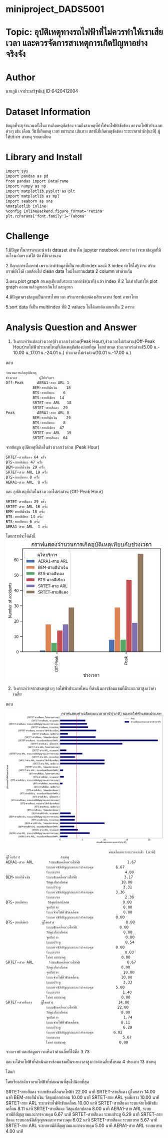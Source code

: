 # miniproject_DADS5001

# Topic: อุบัติเหตุทางรถไฟฟ้าที่ไม่ควรทำให้เราเสียเวลา และควรจัดการสาเหตุการเกิดปัญหาอย่างจริงจัง

# Author
นายภูมิ เจวประเสริฐพันธุ์ ID:6420412004 

# Dataset Information
  ข้อมูลที่ระบุจำนวนครั้งในการเกิดเหตุขัดข้อง รวมถึงสาเหตุที่ทำให้รถไฟฟ้าขัดข้อง ของรถไฟฟ้าประเภทต่างๆ เช่น เดือน วันที่เกิดเหตุ เวลา ขบวนรถ เส้นทาง สถานีที่เกิดเหตุขัดข้อง ระยะเวลาล่าช้า(นาที) ผู้ให้บริการ สาเหตุ รายละเอียด
  
# Library and Install
```
import sys
import pandas as pd
from pandas import DataFrame
import numpy as np
import matplotlib.pyplot as plt
import matplotlib as mpl
import seaborn as sns
%matplotlib inline
%config InlineBackend.figure_format='retina'
plt.rcParams['font.family']='Tahoma' 
```

  
# Challenge
  1.มีปัญหาในการหาและนำเข้า dataset เข้ามาใน jupyter notebook เพราะว่ากว่าจะหาข้อมูลที่มีอะไรมาวิเคราะห์ได้ ต้องใช้เวลานาน
  
  2.ปัญหาการตั้งกราฟ เพราะว่าทำข้อมูลที่เป็น multiindex และมี 3 index  ทำให้ไม่รู้ว่าจะ สร้างกราฟยังไงดี เลยต้องไป clean data ใหม่โดยรวมdata 2 column เข้าด้วยกัน
  
  3.ตอน plot graph สาเหตุเทียบกับระยะเวลาล่าช้า(นาที) แล้ว index ที่ 2 ไม่เท่ากันทำให้ plot graph ออกมาแล้วดูเยอะเกินไป และดูยาก
  
  4.มีปัญหาตรงข้อมูลเป็นภาษาไทยเวลา สร้างกราฟเลยต้องเสียเวลาหา font ภาษาไทย
  
  5.sort data ที่เป็น multiindex  ที่มี 2 values ไม่ได้เลยต้องแยกเป็น 2 ตาราง 


# Analysis Question and Answer

  1. วิเคราะห์ว่าแต่ละช่วงเวลา(ช่วงเวลาเร่งด่วน(Peak Hour),ช่วงเวลาไม่เร่งด่วน(Off-Peak Hour)รถไฟฟ้าประเภทไหนที่เกิดเหตุขัดข้องบ่อยที่สุด 
  โดยกำหนด
  ช่วงเวลาเร่งด่วน(5.00 น.- 10.00 น.,17.01 น.-24.01 น.)
  ช่วงเวลาไม่เร่งด่วน(10.01 น.-17.00 น.)
  
  ตอบ  	
```
จำนวนการเกิดอุบัติเหตุ
ช่วงเวลา	      ผู้ให้บริการ	
Off-Peak	  AERA1-สาย ARL	1
            BEM-สายสีน้ำเงิน	18
            BTS-สายสีทอง	6
            BTS-สายสีเขียว	14
            SRTET-สาย ARL	18
            SRTET-สายสีแดง	29
Peak	      AERA1-สาย ARL	8
            BEM-สายสีน้ำเงิน	29
            BTS-สายสีทอง	8
            BTS-สายสีเขียว	47
            SRTET-สาย ARL	19
            SRTET-สายสีแดง	64
```

จากข้อมูล อุบัติเหตุที่เกิดในช่วงเวลาเร่งด่วน (Peak Hour)
```
SRTET-สายสีแดง 64 ครั้ง
BTS-สายสีเขียว 47 ครั้ง
BEM-สายสีน้ำเงิน 29 ครั้ง
SRTET-สาย ARL 19 ครั้ง
BTS-สายสีทอง 8 ครั้ง
AERA1-สาย ARL  8 ครั้ง
```

และ อุบัติเหตุที่เกิดในช่วงเวลาไม่เร่งด่วน (Off-Peak Hour)
```
SRTET-สายสีแดง 29 ครั้ง
SRTET-สาย ARL 18 ครั้ง
BEM-สายสีน้ำเงิน 18 ครั้ง
BTS-สายสีเขียว 14 ครั้ง
BTS-สายสีทอง 6 ครั้ง
AERA1-สาย ARL  1 ครั้ง
```
โดยกราฟจะได้ดังนี้
![cat](กราฟแสดงจำนวนการเกิดอุบัติเหตุเทียบช่วงเวลา.png)

  2. วิเคราะห์ว่าจากสาเหตุต่างๆ รถไฟฟ้าประเภทไหน ที่ดำเนินการซ่อมแซมที่มีระยะเวลาสูงกว่าค่าเฉลี่ย
  
  ตอบ 
  
 ![dog](กราฟแสดงค่าเฉลี่ยระยะเวลา(นาที)ของรถไฟฟ้าแต่ละประเภท.png)

```  
                                              ค่าเฉลี่ยของระยะเวลาล่าช้า (นาที)
ผู้ให้บริการ	              สาเหตุ	
AERA1-สาย ARL	    ระบบขับเคลื่อนรถไฟฟ้า	                  1.67
                  ระบบอาณัติสัญญาณและการควบคุม	        6.67
                  ระบบเบรก	                           4.00
BEM-สายสีน้ำเงิน	   ระบบขับเคลื่อนรถไฟฟ้า	                 3.17
                  วัสดุแปลกปลอม	                       10.00
                  ระบบประตู	                           3.31
                  ระบบอาณัติสัญญาณและการควบคุม	        3.36
                  ระบบเบรก	                           2.38
BTS-สายสีทอง	     วัสดุแปลกปลอม	                      0.00
                  จุดสับราง	                            0.00
                  ระบบจ่ายไฟฟ้าขับเคลื่อน	                 0.00
                  ระบบอาณัติสัญญาณและการควบคุม	        0.00
BTS-สายสีเขียว	    ผู้โดยสาร	                             0.00
                  ระบบขับเคลื่อนรถไฟฟ้า	                  0.00
                  วัสดุแปลกปลอม	                        0.00
                  จุดสับราง	                             0.00
                  ระบบประตู	                            0.54
                  ระบบอาณัติสัญญาณและการควบคุม	        0.00
                  ระบบเบรก	                           0.83
                  ไม่ทราบสาเหตุ	                        0.00
SRTET-สาย ARL	    ระบบขับเคลื่อนรถไฟฟ้า	                  0.67
                  วัสดุแปลกปลอม	                       0.00
                  จุดสับราง	                            10.00
                  ระบบจ่ายไฟฟ้าขับเคลื่อน	                10.00
                  ระบบประตู	                           3.33
                  ระบบอาณัติสัญญาณและการควบคุม	        5.00
                  ระบบเบรก	                          1.40
                  ไม่ทราบสาเหตุ	                        0.00
SRTET-สายสีแดง	  ผู้โดยสาร	                            14.00
                  ระบบขับเคลื่อนรถไฟฟ้า	                 22.00
                  วัสดุแปลกปลอม	                       8.00
                  จุดสับราง	                            1.74
                  ระบบจ่ายไฟฟ้าขับเคลื่อน	                8.11
                  ระบบประตู	                           6.29
                  ระบบอาณัติสัญญาณและการควบคุม	       6.02
                  ระบบเบรก	                          5.67
                  ไม่ทราบสาเหตุ	                       0.00
```

  จากกราฟ และข้อมูลเราจะเห็นว่าค่าเฉลี่ยที่ได้คือ 3.73
  
  และจะได้รถไฟฟ้าที่ดำเนินการซ่อมแซมเป็นระยะเวลาสูงกว่าค่าเฉลี่ยทั้งหมด 4 ประเภท 13 สาเหตุ

ได้แก่

โดยเรียงลำดับจากรถไฟฟ้าที่ซ่อมนานที่สุดไปน้อยที่สุด
                                      
SRTET-สายสีแดง    ระบบขับเคลื่อนรถไฟฟ้า	          22.00 นาที
SRTET-สายสีแดง    ผู้โดยสาร	                    14.00 นาที
BEM-สายสีน้ำเงิน	  วัสดุแปลกปลอม	                10.00 นาที
SRTET-สาย ARL	   จุดสับราง	                    10.00 นาที
SRTET-สาย ARL    ระบบจ่ายไฟฟ้าขับเคลื่อน	        10.00 นาที
SRTET-สายสีแดง    ระบบจ่ายไฟฟ้าขับเคลื่อน	         8.11 นาที
SRTET-สายสีแดง    วัสดุแปลกปลอม	                8.00 นาที
AERA1-สาย ARL	   ระบบอาณัติสัญญาณและการควบคุม	  6.67 นาที
SRTET-สายสีแดง    ระบบประตู	                     6.29 นาที
SRTET-สายสีแดง    ระบบอาณัติสัญญาณและการควบคุม	 6.02 นาที
SRTET-สายสีแดง    ระบบเบรก	                    5.67 นาที
SRTET-สาย ARL	   ระบบอาณัติสัญญาณและการควบคุม	   5.00 นาที
AERA1-สาย ARL	   ระบบเบรก	                      4.00 นาที
